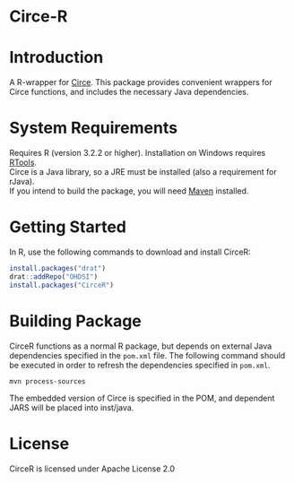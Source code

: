 Circe-R
========

Introduction
============
A R-wrapper for [Circe](https://www.github.com/OHDSI/circe-be).  This package provides convenient wrappers for Circe functions, and includes the necessary Java dependencies.

System Requirements
===================
Requires R (version 3.2.2 or higher). Installation on Windows requires [RTools](http://cran.r-project.org/bin/windows/Rtools/).  
Circe is a Java library, so a JRE must be installed (also a requirement for rJava).  
If you intend to build the package, you will need [Maven](https://maven.apache.org/install.html) installed.

Getting Started
===============
In R, use the following commands to download and install CirceR:

```r
install.packages("drat")
drat::addRepo("OHDSI")
install.packages("CirceR")
```

Building Package
===============
CirceR functions as a normal R package, but depends on external Java dependencies specified in the `pom.xml` file.  The following command should be executed in order to refresh the dependencies specified in `pom.xml`.  

```
mvn process-sources
```

The embedded version of Circe is specified in the POM, and dependent JARS will be placed into inst/java.

License
=======
CirceR is licensed under Apache License 2.0
